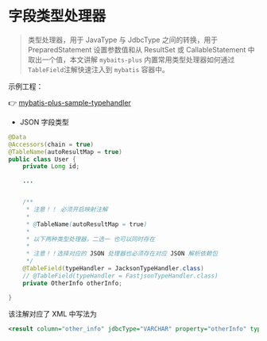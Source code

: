 # 字段类型处理器

> 类型处理器，用于 JavaType 与 JdbcType 之间的转换，用于 PreparedStatement 设置参数值和从 ResultSet 或 CallableStatement 中取出一个值，本文讲解 `mybaits-plus` 内置常用类型处理器如何通过`TableField`注解快速注入到 `mybatis` 容器中。

示例工程：

👉 [mybatis-plus-sample-typehandler](https://github.com/baomidou/mybatis-plus-samples/tree/master/mybatis-plus-sample-typehandler)

- JSON 字段类型

```java
@Data
@Accessors(chain = true)
@TableName(autoResultMap = true)
public class User {
    private Long id;

    ...


    /**
     * 注意！！ 必须开启映射注解
     *
     * @TableName(autoResultMap = true)
     *
     * 以下两种类型处理器，二选一 也可以同时存在
     *
     * 注意！！选择对应的 JSON 处理器也必须存在对应 JSON 解析依赖包
     */
    @TableField(typeHandler = JacksonTypeHandler.class)
    // @TableField(typeHandler = FastjsonTypeHandler.class)
    private OtherInfo otherInfo;

}
```

该注解对应了 XML 中写法为
```xml
<result column="other_info" jdbcType="VARCHAR" property="otherInfo" typeHandler="com.baomidou.mybatisplus.extension.handlers.JacksonTypeHandler" />

```

